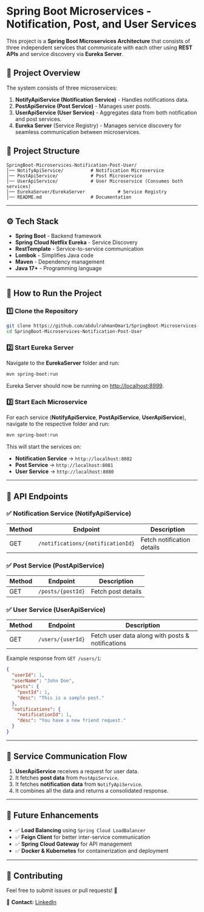 # Spring Boot Microservices - Notification, Post, and User Services

This project is a **Spring Boot Microservices Architecture** that consists of three independent services that communicate with each other using **REST APIs** and service discovery via **Eureka Server**.

## 🚀 Project Overview
The system consists of three microservices:

1. **NotifyApiService (Notification Service)** - Handles notifications data.
2. **PostApiService (Post Service)** - Manages user posts.
3. **UserApiService (User Service)** - Aggregates data from both notification and post services.
4. **Eureka Server** (Service Registry) - Manages service discovery for seamless communication between microservices.

## 📁 Project Structure
```
SpringBoot-Microservices-Notification-Post-User/
│── NotifyApiService/          # Notification Microservice
│── PostApiService/            # Post Microservice
│── UserApiService/            # User Microservice (Consumes both services)
│── EurekaServer/EurekaServer            # Service Registry
│── README.md                  # Documentation
```

---

## ⚙️ Tech Stack
- **Spring Boot** - Backend framework
- **Spring Cloud Netflix Eureka** - Service Discovery
- **RestTemplate** - Service-to-service communication
- **Lombok** - Simplifies Java code
- **Maven** - Dependency management
- **Java 17+** - Programming language

---

## 🔧 How to Run the Project
### 1️⃣ Clone the Repository
```sh
git clone https://github.com/abdulrahmanOmar1/SpringBoot-Microservices-Notification-Post-User.git
cd SpringBoot-Microservices-Notification-Post-User
```

### 2️⃣ Start Eureka Server
Navigate to the **EurekaServer** folder and run:
```sh
mvn spring-boot:run
```
Eureka Server should now be running on [http://localhost:8999](http://localhost:8999).

### 3️⃣ Start Each Microservice
For each service (**NotifyApiService**, **PostApiService**, **UserApiService**), navigate to the respective folder and run:
```sh
mvn spring-boot:run
```
This will start the services on:
- **Notification Service** → `http://localhost:8082`
- **Post Service** → `http://localhost:8081`
- **User Service** → `http://localhost:8080`

---

## 📌 API Endpoints
### ✅ **Notification Service (NotifyApiService)**
| Method | Endpoint | Description |
|--------|---------|-------------|
| GET | `/notifications/{notificationId}` | Fetch notification details |

### ✅ **Post Service (PostApiService)**
| Method | Endpoint | Description |
|--------|---------|-------------|
| GET | `/posts/{postId}` | Fetch post details |

### ✅ **User Service (UserApiService)**
| Method | Endpoint | Description |
|--------|---------|-------------|
| GET | `/users/{userId}` | Fetch user data along with posts & notifications |

Example response from `GET /users/1`:
```json
{
  "userId": 1,
  "userName": "John Doe",
  "posts": {
    "postId": 1,
    "desc": "This is a sample post."
  },
  "notifications": {
    "notificationId": 1,
    "desc": "You have a new friend request."
  }
}
```

---

## 🔄 Service Communication Flow
1. **UserApiService** receives a request for user data.
2. It fetches **post data** from `PostApiService`.
3. It fetches **notification data** from `NotifyApiService`.
4. It combines all the data and returns a consolidated response.

---

## 🎯 Future Enhancements
- ✅ **Load Balancing** using `Spring Cloud LoadBalancer`
- ✅ **Feign Client** for better inter-service communication
- ✅ **Spring Cloud Gateway** for API management
- ✅ **Docker & Kubernetes** for containerization and deployment

---

## 🤝 Contributing
Feel free to submit issues or pull requests! 🚀

📩 **Contact:** [LinkedIn](https://www.linkedin.com/in/abdulrahman-almahmoud-b10636274/)

